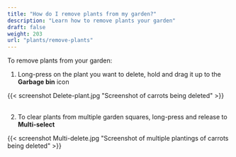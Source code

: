 ```yaml
---
title: "How do I remove plants from my garden?"
description: "Learn how to remove plants your garden"
draft: false
weight: 203
url: "plants/remove-plants"
---
```


To remove plants from your garden:

1. Long-press on the plant you want to delete, hold and drag it up to the **Garbage bin** icon

{{< screenshot Delete-plant.jpg "Screenshot of carrots being deleted" >}}<br /><br />

2. To clear plants from multiple garden squares, long-press and release to **Multi-select**

{{< screenshot Multi-delete.jpg "Screenshot of multiple plantings of carrots being deleted" >}}
